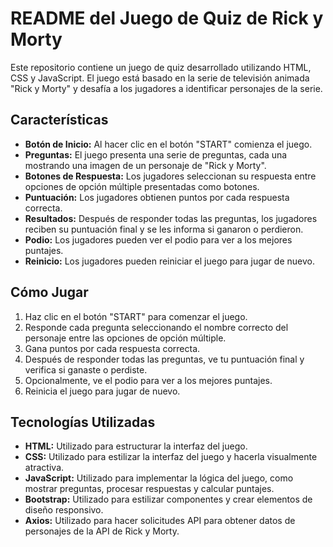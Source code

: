 # README del Juego de Quiz de Rick y Morty

Este repositorio contiene un juego de quiz desarrollado utilizando HTML, CSS y JavaScript. El juego está basado en la serie de televisión animada "Rick y Morty" y desafía a los jugadores a identificar personajes de la serie.

## Características
- **Botón de Inicio:** Al hacer clic en el botón "START" comienza el juego.
- **Preguntas:** El juego presenta una serie de preguntas, cada una mostrando una imagen de un personaje de "Rick y Morty".
- **Botones de Respuesta:** Los jugadores seleccionan su respuesta entre opciones de opción múltiple presentadas como botones.
- **Puntuación:** Los jugadores obtienen puntos por cada respuesta correcta.
- **Resultados:** Después de responder todas las preguntas, los jugadores reciben su puntuación final y se les informa si ganaron o perdieron.
- **Podio:** Los jugadores pueden ver el podio para ver a los mejores puntajes.
- **Reinicio:** Los jugadores pueden reiniciar el juego para jugar de nuevo.

## Cómo Jugar
1. Haz clic en el botón "START" para comenzar el juego.
2. Responde cada pregunta seleccionando el nombre correcto del personaje entre las opciones de opción múltiple.
3. Gana puntos por cada respuesta correcta.
4. Después de responder todas las preguntas, ve tu puntuación final y verifica si ganaste o perdiste.
5. Opcionalmente, ve el podio para ver a los mejores puntajes.
6. Reinicia el juego para jugar de nuevo.

## Tecnologías Utilizadas
- **HTML:** Utilizado para estructurar la interfaz del juego.
- **CSS:** Utilizado para estilizar la interfaz del juego y hacerla visualmente atractiva.
- **JavaScript:** Utilizado para implementar la lógica del juego, como mostrar preguntas, procesar respuestas y calcular puntajes.
- **Bootstrap:** Utilizado para estilizar componentes y crear elementos de diseño responsivo.
- **Axios:** Utilizado para hacer solicitudes API para obtener datos de personajes de la API de Rick y Morty.
